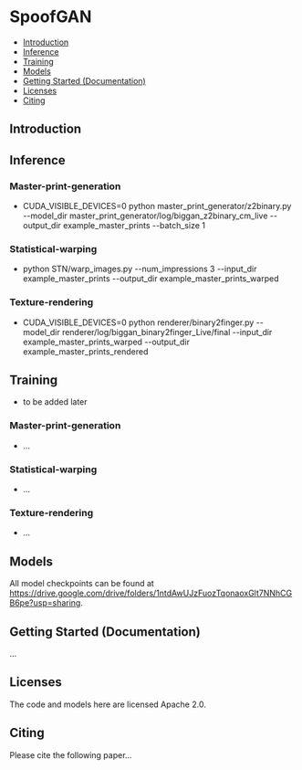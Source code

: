 # SpoofGAN
- [Introduction](#Introduction)
- [Inference](#Inference)
- [Training](#Training)
- [Models](#Models)
- [Getting Started (Documentation)](#Getting-Started-Documentation)
- [Licenses](#Licenses)
- [Citing](#Citing)

## Introduction

## Inference

### Master-print-generation
* CUDA_VISIBLE_DEVICES=0 python master_print_generator/z2binary.py --model_dir master_print_generator/log/biggan_z2binary_cm_live --output_dir example_master_prints --batch_size 1

### Statistical-warping
* python STN/warp_images.py --num_impressions 3 --input_dir example_master_prints --output_dir example_master_prints_warped

### Texture-rendering
* CUDA_VISIBLE_DEVICES=0 python renderer/binary2finger.py --model_dir renderer/log/biggan_binary2finger_Live/final --input_dir example_master_prints_warped --output_dir example_master_prints_rendered

## Training
* to be added later

### Master-print-generation
* ...

### Statistical-warping
* ...

### Texture-rendering
* ...

## Models

All model checkpoints can be found at https://drive.google.com/drive/folders/1ntdAwUJzFuozTqonaoxGlt7NNhCGB6pe?usp=sharing. 

## Getting Started (Documentation)

...

## Licenses

The code and models here are licensed Apache 2.0.

## Citing

Please cite the following paper...

